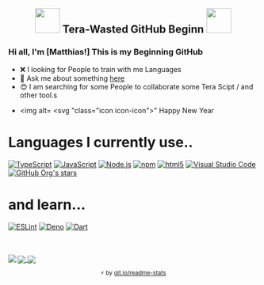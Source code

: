 ## <p align="center"> <img src="https://cdn.discordapp.com/emojis/594159590107643914.gif?v=1" height=50/> Tera-Wasted GitHub Beginn <img src="https://cdn.discordapp.com/emojis/594159590107643914.gif?v=1" height=50/> </p></font>


### Hi all, I'm [Matthias!] This is my Beginning GitHub ###
- ❌ I looking for People to train with me Languages
- 🏮 Ask me about something [here](https://github.com/Wasted-Time/Wasted-Time/issues)
- 😍 I am searching for some People to collaborate some Tera Scipt / and other tool.s 

</p>

- <img alt= <svg "class="icon icon-icon"><use xlink:href="#icon-icon"></use></svg>" Happy New Year
</a>


</p>

# Languages I currently use..
[<img alt="TypeScript" src="https://img.shields.io/badge/-TypeScript-007acc?style=flat-square&logo=typescript&logoColor=white" />](https://www.typescriptlang.org) [<img alt="JavaScript" src="https://img.shields.io/badge/-JavaScript-edb200?style=flat-square&logo=javascript&logoColor=white" />](https://developer.mozilla.org/en-US/docs/Web/JavaScript) [<img alt="Node.js" src="https://img.shields.io/badge/-Node.js-43853d?style=flat-square&logo=Node.js&logoColor=white" />](https://nodejs.org)  [<img alt="npm" src="https://img.shields.io/badge/-NPM-CB3837?style=flat-square&logo=npm&logoColor=white" />](https://npmjs.com) [<img alt="html5" src="https://img.shields.io/badge/-HTML5-E34F26?style=flat-square&logo=html5&logoColor=white" />](https://developer.mozilla.org/en-US/docs/Web/Guide/HTML/HTML5) [<img alt="Visual Studio Code" src="https://img.shields.io/badge/-Visual Studio Code-007ACC?style=flat-square&logo=visual-studio-code&logoColor=white" />](https://code.visualstudio.com/) [<img alt="GitHub Org's stars" src="https://img.shields.io/github/stars/Wasted-Time?color=blue&label=Lua&logo=Lua&logoColor=blueviolet&style=social">](https://www.lua.org/)


# and learn...

[<img alt="ESLint" src="https://img.shields.io/badge/-ESLint-4B32C3?style=flat-square&logo=eslint&logoColor=white" />](https://eslint.org/) [<img alt="Deno" src="https://img.shields.io/badge/-Deno-000000?style=flat-square&logo=Deno&logoColor=white" />](https://deno.land) [<img alt="Dart" src="https://img.shields.io/badge/-Dart-17212f?style=flat-square&logo=dart&logoColor=white" />](https://dart.dev)

<br />
<br />

<a href="https://github.com/anuraghazra/github-readme-stats">
  <img align="center" src="https://github-readme-stats.vercel.app/api?username=Wasted-Time&show_icons=true&title_color=FF7256&icon_color=00d200&theme=synthwave" />
</a>

<a href="https://github.com/anuraghazra/github-readme-stats">
  <img align="left" src="https://github-readme-stats.vercel.app/api/top-langs/?username=Wasted-Time&langs_count=12&show_icons=true&title_color=FF7256&icon_color=00d200&theme=synthwave" />
</a>


<a href="https://wakatime.com/@WastedTime">
  <img align="center"  src="https://github-readme-stats.vercel.app/api/wakatime?username=WastedTime&show_icons=true&title_color=FF7256&icon_color=00d200&theme=synthwave">
</a>  
    <sub><p align="center">⚡️ by <a target="_blank" href="https://git.io/readme-stats">git.io/readme-stats</a></p></sub>
    
